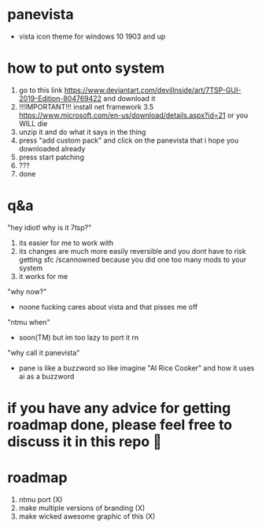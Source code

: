 # panevista

- vista icon theme for windows 10 1903 and up

# how to put onto system
1. go to this link https://www.deviantart.com/devillnside/art/7TSP-GUI-2019-Edition-804769422 and download it
2. !!!IMPORTANT!!! install net framework 3.5 https://www.microsoft.com/en-us/download/details.aspx?id=21 or you WILL die
3. unzip it and do what it says in the thing
4. press "add custom pack" and click on the panevista that i hope you downloaded already
5. press start patching
6. ???
7. done

# q&a
"hey idiot! why is it 7tsp?"
1. its easier for me to work with
2. its changes are much more easily reversible and you dont have to risk getting sfc /scannowned because you did one too many mods to your system
3. it works for me

"why now?"
- noone fucking cares about vista and that pisses me off

"ntmu when"
- soon(TM) but im too lazy to port it rn

"why call it panevista"
- pane is like a buzzword so like imagine "AI Rice Cooker" and how it uses ai as a buzzword

# if you have any advice for getting roadmap done, please feel free to discuss it in this repo 🥺

# roadmap
1. ntmu port (X)
2. make multiple versions of branding (X)
3. make wicked awesome graphic of this (X)
